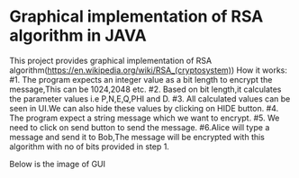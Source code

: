 # Graphical implementation of RSA algorithm in JAVA

This project provides graphical implementation of RSA algorithm(https://en.wikipedia.org/wiki/RSA_(cryptosystem))
How it works:
#1. The program expects an integer value as a bit length to encrypt the message,This can be 1024,2048 etc. 
#2. Based on bit length,it calculates the parameter values i.e P,N,E,Q,PHI and D.
#3. All calculated values can be seen in UI.We can also hide these values by clicking on HIDE button.
#4. The program expect a string message which we want to encrypt.
#5. We need to click on send button to send the message.
#6.Alice will type a message and send it to Bob,The message will be encrypted with this algorithm with no of bits provided in step 1.

Below is the image of GUI
